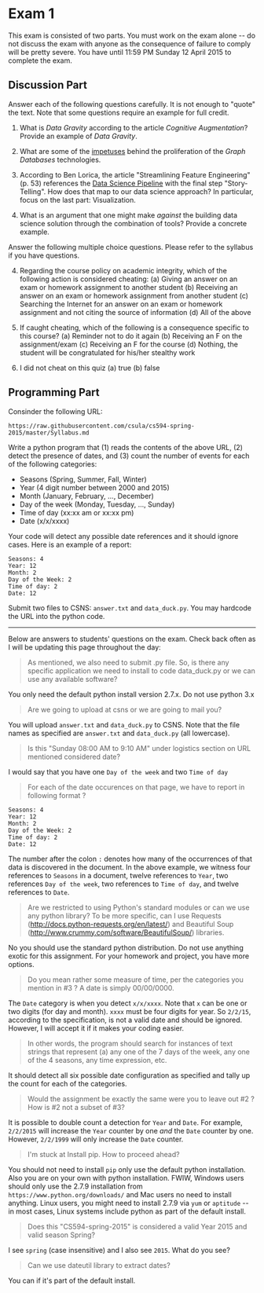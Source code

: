 # Exam 1

This exam is consisted of two parts.  You must work on the exam alone -- do not discuss the exam with anyone as the consequence of failure to comply will be pretty severe.  You have until 11:59 PM Sunday 12 April 2015 to complete the exam.

## Discussion Part

Answer each of the following questions carefully.  It is not enough to "quote" the text.  Note that some questions require an example for full credit.

1. What is _Data Gravity_ according to the article *Cognitive Augmentation*?  Provide an example of _Data Gravity_.

2. What are some of the [impetuses](http://www.merriam-webster.com/dictionary/impetus) behind the proliferation of the _Graph Databases_ technologies.

3. According to Ben Lorica, the article "Streamlining Feature Engineering" (p. 53) references the [Data Science Pipeline](http://radar.oreilly.com/2013/09/data-analysis-just-one-component-of-the-data-science-workflow.html) with the final step "Story-Telling".  How does that map to our data science approach?  In particular, focus on the last part: Visualization.

4. What is an argument that one might make *against* the building data science solution through the combination of tools?  Provide a concrete example.

Answer the following multiple choice questions.  Please refer to the syllabus if you have questions.

4. Regarding the course policy on academic integrity, which of the following action is considered cheating:
(a) Giving an answer on an exam or homework assignment to another student
(b) Receiving an answer on an exam or homework assignment from another student
(c) Searching the Internet for an answer on an exam or homework assignment and not citing the source of information
(d) All of the above

5. If caught cheating, which of the following is a consequence specific to this course?
(a) Reminder not to do it again
(b) Receiving an F on the assignment/exam
(c) Receiving an F for the course
(d) Nothing, the student will be congratulated for his/her stealthy work

6. I did not cheat on this quiz
(a) true
(b) false

## Programming Part

Consinder the following URL:

```
https://raw.githubusercontent.com/csula/cs594-spring-2015/master/Syllabus.md
```

Write a python program that (1) reads the contents of the above URL, (2) detect the presence of dates, and (3) count the number of events for each of the following categories:

* Seasons (Spring, Summer, Fall, Winter)
* Year (4 digit number between 2000 and 2015)
* Month (January, February, ..., December)
* Day of the week (Monday, Tuesday, ..., Sunday)
* Time of day (xx:xx am or xx:xx pm)
* Date (x/x/xxxx)

Your code will detect any possible date references and it should ignore cases. Here is an example of a report: 

```
Seasons: 4 
Year: 12
Month: 2
Day of the Week: 2
Time of day: 2
Date: 12
```

Submit two files to CSNS: `answer.txt` and `data_duck.py`.  You may hardcode the URL into the python code.

---

Below are answers to students' questions on the exam.  Check back often as I will be updating this page throughout the day:

> As mentioned, we also need to submit .py file. So, is there any specific application we need to install to code data_duck.py or we can use any available software? 

You only need the default python install version 2.7.x.  Do not use python 3.x 

> Are we going to upload at csns or we are going to mail you?

You will upload `answer.txt` and `data_duck.py` to CSNS.  Note that the file names as specified are `answer.txt` and `data_duck.py` (all lowercase).

> Is this "Sunday 08:00 AM to 9:10 AM" under logistics section on URL mentioned considered date?

I would say that you have one `Day of the week` and two `Time of day`

> For each of the date occurences on that page, we have to report in following format ?

```
Seasons: 4 
Year: 12
Month: 2
Day of the Week: 2
Time of day: 2
Date: 12
```

The number after the colon `:` denotes how many of the occurrences of that data is discovered in the document.  In the above example, we witness four references to `Seasons` in a document, twelve references to `Year`, two references `Day of the week`, two references to `Time of day`, and twelve references to `Date`.

> Are we restricted to using Python's standard modules or can we use any python library? To be more specific, can I use Requests (http://docs.python-requests.org/en/latest/) and Beautiful Soup (http://www.crummy.com/software/BeautifulSoup/) libraries.

No you should use the standard python distribution.  Do not use anything exotic for this assignment.  For your homework and project, you have more options.

> Do you mean rather some measure of time, per the categories you mention in #3 ?  A date is simply 00/00/0000.

The `Date` category is when you detect `x/x/xxxx`.  Note that `x` can be one or two digits (for day and month).  `xxxx` must be four digits for year.  So `2/2/15`, according to the specification, is not a valid date and should be ignored.  However, I will accept it if it makes your coding easier.

> In other words, the program should search for instances of text strings that represent (a) any one of the 7 days of the week, any one of the 4 seasons, any time expression, etc.

It should detect all six possible date configuration as specified and tally up the count for each of the categories.

> Would the assignment be exactly the same were you to leave out #2 ?  How is #2 not a subset of #3?  

It is possible to double count a detection for `Year` and `Date`.  For example, `2/2/2015` will increase the `Year` counter by one *and* the `Date` counter by one.  However, `2/2/1999` will only increase the `Date` counter.

> I'm stuck at Install pip. How to proceed ahead?

You should not need to install `pip` only use the default python installation.  Also you are on your own with python installation.  FWIW, Windows users should only use the 2.7.9 installation from `https://www.python.org/downloads/` and Mac users no need to install anything.  Linux users, you might need to install 2.7.9 via `yum` or `aptitude` -- in most cases, Linux systems include python as part of the default install.

> Does this "CS594-spring-2015​" is considered a valid Year 2015 and valid season Spring?

I see `spring` (case insensitive) and I also see `2015`.  What do you see?

> Can we use dateutil library to extract dates?

You can if it's part of the default install.
